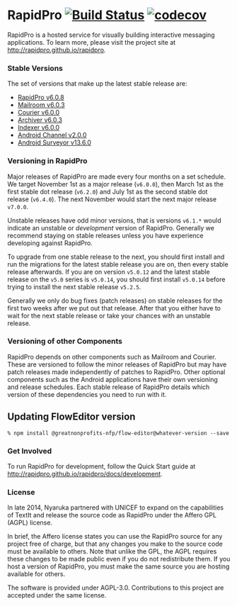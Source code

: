 # RapidPro [![Build Status](https://github.com/greatnonprofits-nfp/rapidpro/workflows/CI/badge.svg)](https://github.com/rapidpro/rapidpro/actions?query=workflow%3ACI) [![codecov](https://codecov.io/gh/greatnonprofits-nfp/rapidpro/branch/master/graph/badge.svg)](https://codecov.io/gh/greatnonprofits-nfp/rapidpro)

RapidPro is a hosted service for visually building interactive messaging applications.
To learn more, please visit the project site at http://rapidpro.github.io/rapidpro.

### Stable Versions

The set of versions that make up the latest stable release are:

 * [RapidPro v6.0.8](https://github.com/rapidpro/rapidpro/releases/tag/v6.0.8)
 * [Mailroom v6.0.3](https://github.com/nyaruka/mailroom/releases/tag/v6.0.3)
 * [Courier v6.0.0](https://github.com/nyaruka/courier/releases/tag/v6.0.0)
 * [Archiver v6.0.3](https://github.com/nyaruka/rp-archiver/releases/tag/v6.0.3)
 * [Indexer v6.0.0](https://github.com/nyaruka/rp-indexer/releases/tag/v6.0.0)
 * [Android Channel v2.0.0](https://github.com/rapidpro/android-channel/releases/tag/v2.0.0)
 * [Android Surveyor v13.6.0](https://github.com/rapidpro/surveyor/releases/tag/v13.6.0)

### Versioning in RapidPro

Major releases of RapidPro are made every four months on a set schedule. We target November 1st
as a major release (`v6.0.0`), then March 1st as the first stable dot release (`v6.2.0`) and July 1st
as the second stable dot release (`v6.4.0`). The next November would start the next major release `v7.0.0`.

Unstable releases have odd minor versions, that is versions `v6.1.*` would indicate an unstable or *development*
version of RapidPro. Generally we recommend staying on stable releases unless you
have experience developing against RapidPro.

To upgrade from one stable release to the next, you should first install and run the migrations
for the latest stable release you are on, then every stable release afterwards. If you are
on version `v5.0.12` and the latest stable release on the `v5.0` series is `v5.0.14`, you should
first install `v5.0.14` before trying to install the next stable release `v5.2.5`.

Generally we only do bug fixes (patch releases) on stable releases for the first two weeks after we put
out that release. After that you either have to wait for the next stable release or take your
chances with an unstable release.

### Versioning of other Components

RapidPro depends on other components such as Mailroom and Courier. These are versioned to follow the minor releases of 
RapidPro but may have patch releases made independently of patches to RapidPro. Other optional components such as the 
Android applications have their own versioning and release schedules. Each stable release of RapidPro details which 
version of these dependencies you need to run with it.

## Updating FlowEditor version

```
% npm install @greatnonprofits-nfp/flow-editor@whatever-version --save
```

### Get Involved

To run RapidPro for development, follow the Quick Start guide at http://rapidpro.github.io/rapidpro/docs/development.

### License

In late 2014, Nyaruka partnered with UNICEF to expand on the capabilities of TextIt and release the source code as 
RapidPro under the Affero GPL (AGPL) license.

In brief, the Affero license states you can use the RapidPro source for any project free of charge, but that any changes 
you make to the source code must be available to others. Note that unlike the GPL, the AGPL requires these changes to be 
made public even if you do not redistribute them. If you host a version of RapidPro, you must make the same source you 
are hosting available for others.

The software is provided under AGPL-3.0. Contributions to this project are accepted under the same license.
